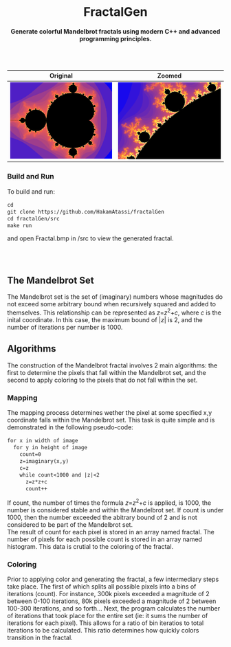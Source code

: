 <h1 align="center"> FractalGen
<h4 align="center">Generate colorful Mandelbrot fractals using modern C++ and advanced programming principles.
<br></br>
<br></br>

Original             |  Zoomed
:-------------------------:|:-------------------------:
![](img/bitmap.bmp)  |  ![](img/bitmap_zoomed.bmp)

### Build and Run 

To build and run:
```
cd 
git clone https://github.com/HakamAtassi/fractalGen
cd fractalGen/src
make run
```
and open Fractal.bmp in /src to view the generated fractal.

<br></br>

## The Mandelbrot Set
The Mandelbrot set is the set of (imaginary) numbers whose magnitudes do not exceed some arbitrary bound when recursively squared and added to themselves. 
This relationship can be represented as $z$=$z^2$+$c$, where $c$ is the inital coordinate. In this case, the maximum bound of |$z$| is 2, and the number of iterations per number is 1000. 


## Algorithms
The construction of the Mandelbrot fractal involves 2 main algorithms: the first to determine the pixels that fall within the Mandelbrot set, and the second to apply coloring to the pixels that do not fall within the set. 

  
  
### Mapping
The mapping process determines wether the pixel at some specified x,y coordinate falls within the Mandelbrot set. This task is quite simple and is demonstrated in the following pseudo-code:


```
for x in width of image  
  for y in height of image  
    count=0
    z=imaginary(x,y)  
    c=z
    while count<1000 and |z|<2  
      z=z*z+c
      count++
```
If count, the number of times the formula $z$=$z^2$+$c$ is applied, is 1000, the number is considered stable and within the Mandelbrot set. If count is under 1000, then the number exceeded the abitrary bound of 2 and is not considered to be part of the Mandelbrot set.  
The result of count for each pixel is stored in an array named fractal. The number of pixels for each possible count is stored in an array named histogram. This data is crutial to the coloring of the fractal.

### Coloring
Prior to applying color and generating the fractal, a few intermediary steps take place. The first of which splits all possible pixels into a bins of iterations (count). For instance, 300k pixels exceeded a magnitude of 2 between 0-100 iterations, 80k pixels exceeded a magnitude of 2 between 100-300 iterations, and so forth... Next, the program calculates the number of iterations that took place for the entire set (ie: it sums the number of iterations for each pixel). This allows for a ratio of bin iteratios to total iterations to be calculated. This ratio determines how quickly colors transition in the fractal.

